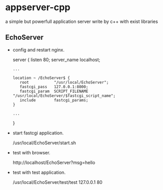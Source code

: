 appserver-cpp
=============

a simple but powerfull application server write by c++ with exist libraries


EchoServer
----------
* config and restart nginx.

  server {
      listen       80;
      server_name  localhost;
      
      ...
      
      location ~ /EchoServer$ {
         root           "/usr/local/EchoServer";
         fastcgi_pass   127.0.0.1:8000;
         fastcgi_param  SCRIPT_FILENAME  "/usr/local/EchoServer/$fastcgi_script_name";
         include        fastcgi_params;
      } 
      
      ...
  }

* start fastcgi application.

  /usr/local/EchoServer/start.sh

* test with browser.

  http://localhost/EchoServer?msg=hello 

* test with test application.

  /usr/local/EchoServer/test/test 127.0.0.1 80